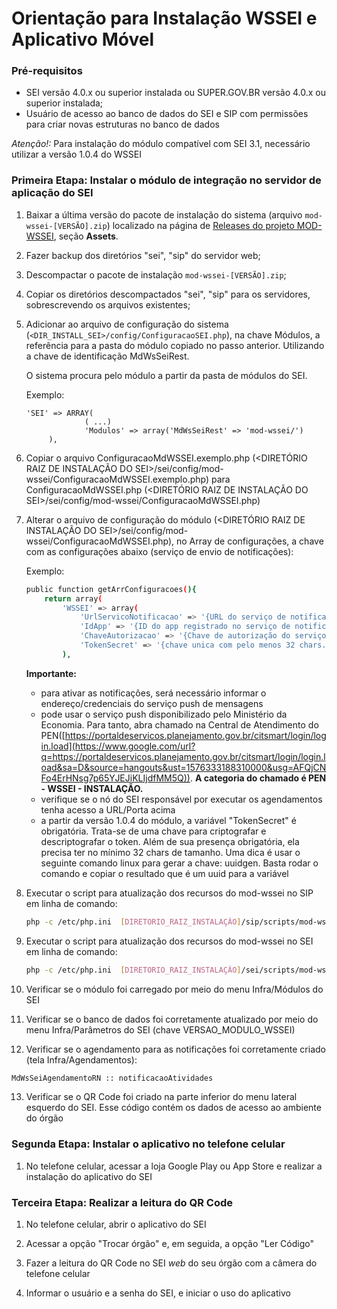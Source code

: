 # Orientação para Instalação WSSEI e Aplicativo Móvel


### Pré-requisitos

- SEI versão 4.0.x ou superior instalada ou SUPER.GOV.BR versão 4.0.x ou superior instalada;
- Usuário de acesso ao banco de dados do SEI e SIP com permissões para criar novas estruturas no banco de dados

*Atenção!:* Para instalação do módulo compatível com SEI 3.1, necessário utilizar a versão 1.0.4 do WSSEI


### Primeira Etapa: Instalar o módulo de integração no servidor de aplicação do SEI

1. Baixar a última versão do pacote de instalação do sistema (arquivo `mod-wssei-[VERSÃO].zip`) localizado na página de [Releases do projeto MOD-WSSEI](https://github.com/spbgovbr/mod-wssei/releases), seção **Assets**.

2. Fazer backup dos diretórios "sei", "sip" do servidor web;

3. Descompactar o pacote de instalação `mod-wssei-[VERSÃO].zip`;

4. Copiar os diretórios descompactados "sei", "sip" para os servidores, sobrescrevendo os arquivos existentes;
   
5. Adicionar ao arquivo de configuração do sistema (`<DIR_INSTALL_SEI>/config/ConfiguracaoSEI.php`), na chave Módulos, a referência para a pasta do módulo copiado no passo anterior. Utilizando a chave de identificação MdWsSeiRest.

   O sistema procura pelo módulo a partir da pasta de módulos do SEI.

   Exemplo:
   ```
   'SEI' => ARRAY(
                ( ...)
                'Modulos' => array('MdWsSeiRest' => 'mod-wssei/')
        ),
   ```
6. Copiar o arquivo ConfiguracaoMdWSSEI.exemplo.php (<DIRETÓRIO RAIZ DE INSTALAÇÃO DO SEI>/sei/config/mod-wssei/ConfiguracaoMdWSSEI.exemplo.php) para ConfiguracaoMdWSSEI.php (<DIRETÓRIO RAIZ DE INSTALAÇÃO DO SEI>/sei/config/mod-wssei/ConfiguracaoMdWSSEI.php)
7. Alterar o arquivo de configuração do módulo (<DIRETÓRIO RAIZ DE INSTALAÇÃO DO SEI>/sei/config/mod-wssei/ConfiguracaoMdWSSEI.php), no Array de configurações, a chave com as configurações abaixo (serviço de envio de notificações):

   Exemplo:
   ```bash
   public function getArrConfiguracoes(){
       return array(
           'WSSEI' => array(
               'UrlServicoNotificacao' => '{URL do serviço de notificação}',
               'IdApp' => '{ID do app registrado no serviço de notificação}',
               'ChaveAutorizacao' => '{Chave de autorização do serviço de notificação}',
               'TokenSecret' => '{chave unica com pelo menos 32 chars. Pode usar o comando uuidgen para gerar}'
           ),
   ```

   **Importante:**
   * para ativar as notificações, será necessário informar o endereço/credenciais do serviço push de mensagens
   * pode usar o serviço push disponibilizado pelo Ministério da Economia. Para tanto, abra
chamado na Central de Atendimento do  PEN([https://portaldeservicos.planejamento.gov.br/citsmart/login/login.load](https://www.google.com/url?q=https://portaldeservicos.planejamento.gov.br/citsmart/login/login.load&sa=D&source=hangouts&ust=1576333188310000&usg=AFQjCNFo4ErHNsg7p65YJEJiKLIjdfMM5Q)). **A categoria do chamado é PEN - WSSEI - INSTALAÇÃO.**
   * verifique se o nó do SEI responsável por executar os agendamentos tenha acesso a URL/Porta acima
   * a partir da versão 1.0.4 do módulo, a variável "TokenSecret" é obrigatória. Trata-se de uma chave para criptografar e descriptografar o token. Além de sua presença obrigatória, ela precisa ter no mínimo 32 chars de tamanho. Uma dica é usar o seguinte comando linux para gerar a chave: uuidgen. Basta rodar o comando e copiar o resultado que é um uuid para a variável

8. Executar o script para atualização dos recursos do mod-wssei no SIP em linha de comando:

   ```bash
   php -c /etc/php.ini  [DIRETORIO_RAIZ_INSTALAÇÃO]/sip/scripts/mod-wssei/sip_atualizar_versao_modulo_wssei.php
   ```

9. Executar o script para atualização dos recursos do mod-wssei no SEI em linha de comando:

   ```bash
   php -c /etc/php.ini  [DIRETORIO_RAIZ_INSTALAÇÃO]/sei/scripts/mod-wssei/sei_atualizar_versao_modulo_wssei.php
   ``` 

10. Verificar se o módulo foi carregado por meio do menu Infra/Módulos do SEI

11. Verificar se o banco de dados foi corretamente atualizado por meio do menu Infra/Parâmetros do SEI (chave VERSAO_MODULO_WSSEI)

12. Verificar se o agendamento para as notificações foi corretamente criado (tela Infra/Agendamentos):
   ```bash
   MdWsSeiAgendamentoRN :: notificacaoAtividades
   ```

13. Verificar se o QR Code foi criado na parte inferior do menu lateral esquerdo do SEI. Esse código contém os dados de acesso ao ambiente do órgão


### Segunda Etapa: Instalar o aplicativo no telefone celular

1. No telefone celular, acessar a loja Google Play ou App Store e realizar a instalação do aplicativo do SEI


### Terceira Etapa: Realizar a leitura do QR Code

1. No telefone celular, abrir o aplicativo do SEI

2. Acessar a opção &quot;Trocar órgão&quot; e, em seguida, a opção &quot;Ler Código&quot;

3. Fazer a leitura do QR Code no SEI _web_ do seu órgão com a câmera do telefone celular

4. Informar o usuário e a senha do SEI, e iniciar o uso do aplicativo
